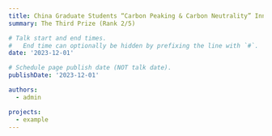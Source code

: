 ```yaml
---
title: China Graduate Students “Carbon Peaking & Carbon Neutrality” Innovation and Creativity Competition 2023
summary: The Third Prize (Rank 2/5)

# Talk start and end times.
#   End time can optionally be hidden by prefixing the line with `#`.
date: '2023-12-01'

# Schedule page publish date (NOT talk date).
publishDate: '2023-12-01'

authors:
  - admin

projects:
  - example
---
```

